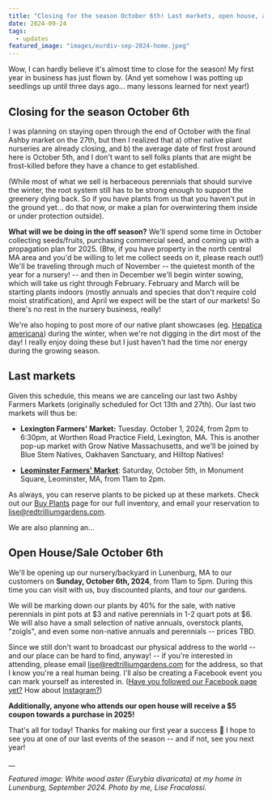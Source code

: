 ```yaml
---
title: "Closing for the season October 6th! Last markets, open house, and more!"
date: 2024-09-24
tags:
  - updates
featured_image: "images/eurdiv-sep-2024-home.jpeg"
---
```


Wow, I can hardly believe it's almost time to close for the season! My first year in business has just flown by. (And yet somehow I was potting up seedlings up until three days ago... many lessons learned for next year!)

## Closing for the season October 6th

I was planning on staying open through the end of October with the final Ashby market on the 27th, but then I realized that a) other native plant nurseries are already closing, and b) the average date of first frost around here is October 5th, and I don't want to sell folks plants that are might be frost-killed before they have a chance to get established. 

(While most of what we sell is herbaceous perennials that should survive the winter, the root system still has to be strong enough to support the greenery dying back. So if you have plants from us that you haven't put in the ground yet... do that now, or make a plan for overwintering them inside or under protection outside). 

**What will we be doing in the off season?** We'll spend some time in October collecting seeds/fruits, purchasing commercial seed, and coming up with a propagation plan for 2025. (Btw, if you have property in the north central MA area and you'd be willing to let me collect seeds on it, please reach out!) We'll be traveling through much of November -- the quietest month of the year for a nursery! -- and then in December we'll begin winter sowing, which will take us right through February. February and March will be starting plants indoors (mostly annuals and species that don't require cold moist stratification), and April we expect will be the start of our markets! So there's no rest in the nursery business, really!

We're also hoping to post more of our native plant showcases (eg. [Hepatica americana](/posts/native-plants/hepatica-americana/)) during the winter, when we're not digging in the dirt most of the day! I really enjoy doing these but I just haven't had the time nor energy during the growing season. 

## Last markets

Given this schedule, this means we are canceling our last two Ashby Farmers Markets (originally scheduled for Oct 13th and 27th). Our last two markets will thus be:

- **Lexington Farmers' Market:** Tuesday. October 1, 2024, from 2pm to 6:30pm, at Worthen Road Practice Field, Lexington, MA. This is another pop-up market with Grow Native Massachusetts, and we'll be joined by Blue Stem Natives, Oakhaven Sanctuary, and Hilltop Natives! 

- **[Leominster Farmers' Market](https://www.facebook.com/share/grDesndrVVMieN63/)**: Saturday, October 5th, in Monument Square, Leominster, MA, from 11am to 2pm. 

As always, you can reserve plants to be picked up at these markets. Check out our [Buy Plants](/buy-plants/) page for our full inventory, and email your reservation to [lise@redtrilliumgardens.com](mailto:lise@redtrilliumgardens.com).

We are also planning an...

## Open House/Sale October 6th

We'll be opening up our nursery/backyard in Lunenburg, MA to our customers on **Sunday, October 6th, 2024**, from 11am to 5pm. During this time you can visit with us, buy discounted plants, and tour our gardens.

We will be marking down our plants by 40% for the sale, with native perennials in pint pots at $3 and native perennials in 1-2 quart pots at $6. We will also have a small selection of native annuals, overstock plants, "zoigls", and even some non-native annuals and perennials -- prices TBD. 

Since we still don't want to broadcast our physical address to the world -- and our place can be hard to find, anyway! -- if you're interested in attending, please email [lise@redtrilliumgardens.com](mailto:lise@redtrilliumgardens.com) for the address, so that I know you're a real human being. I'll also be creating a Facebook event you can mark yourself as interested in. ([Have you followed our Facebook page yet?](https://www.facebook.com/redtrilliumgardens) How about [Instagram?](https://www.instagram.com/redtrilliumgardens/))

**Additionally, anyone who attends our open house will receive a $5 coupon towards a purchase in 2025!**

That's all for today! Thanks for making our first year a success 🙏 I hope to see you at one of our last events of the season -- and if not, see you next year!

__

_Featured image: White wood aster (Eurybia divaricata) at my home in Lunenburg, September 2024. Photo by me, Lise Fracalossi._